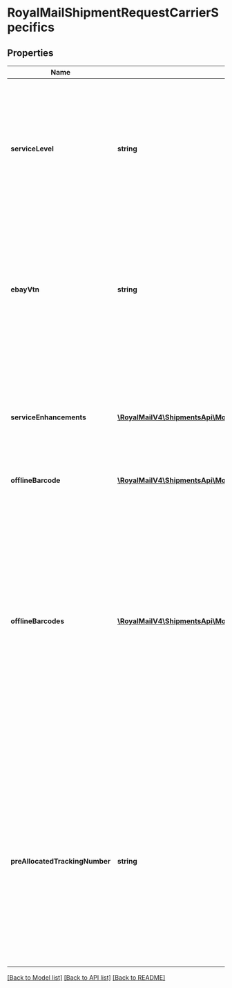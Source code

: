 # RoyalMailShipmentRequestCarrierSpecifics

## Properties
Name | Type | Description | Notes
------------ | ------------- | ------------- | -------------
**serviceLevel** | **string** | The Royal Mail service level of the service specified in the ServiceCode field.  &lt;br /&gt;Valid values are 01-99. &lt;br /&gt;Defaults to lowest service level available for the specified service if not provided. | [optional] 
**ebayVtn** | **string** | The eBay Virtual Tracking Number. This should be provided for all shipments that relate to orders created on eBay, so that the shipment tracking data can be made available on eBay. | [optional] 
**serviceEnhancements** | [**\RoyalMailV4\ShipmentsApi\Model\RoyalMailServiceEnhancement[]**](RoyalMailServiceEnhancement.md) | Service Enhancements &lt;br /&gt;Any enhancements that you would like to add to the requested service. &lt;br /&gt;A maximum of 4 service enhancements can be used per shipment. | [optional] 
**offlineBarcode** | [**\RoyalMailV4\ShipmentsApi\Model\RoyalMailOfflineBarcode**](RoyalMailOfflineBarcode.md) |  | [optional] 
**offlineBarcodes** | [**\RoyalMailV4\ShipmentsApi\Model\RoyalMailOfflineBarcode[]**](RoyalMailOfflineBarcode.md) | The Offline Barcodes element is to create shipment records for shipments that had a tracking number allocated outside of PRO SHIPPING.  &lt;br /&gt;Offline Barcoding is only available if it has been activated on your customer account in the GUI.  &lt;br /&gt;If Offline Barcodes information is provided, then Process is the only valid action accepted in the Action field. | [optional] 
**preAllocatedTrackingNumber** | **string** | The pre-allocated tracking number to use for the shipment. Shipping Account, Shipping Location, Service Code, Destination Country and Postcode where required for the Country of Destination must match the one sent when the pre-allocation barcode was requested. | [optional] 

[[Back to Model list]](../../README.md#documentation-for-models) [[Back to API list]](../../README.md#documentation-for-api-endpoints) [[Back to README]](../../README.md)

